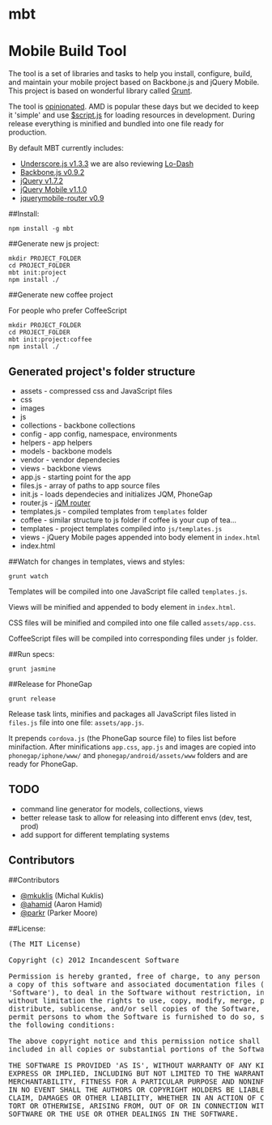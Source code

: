 mbt
===

# Mobile Build Tool

The tool is a set of libraries and tasks to help you install, configure, build, and maintain your mobile project based on Backbone.js and jQuery Mobile.
This project is based on wonderful library called [Grunt](https://github.com/cowboy/grunt).

The tool is [opinionated](http://tomdale.net/2012/01/amd-is-not-the-answer/). 
AMD is popular these days but we decided to keep it 'simple' and use [$script.js](http://dustindiaz.com/scriptjs) for 
loading resources in development. During release everything is minified and bundled into one file ready for production.

By default MBT currently includes:

* [Underscore.js v1.3.3](http://underscorejs.org/) we are also reviewing [Lo-Dash](http://lodash.com/)
* [Backbone.js v0.9.2](http://backbonejs.org/) 
* [jQuery v1.7.2](http://jquery.com/)
* [jQuery Mobile v1.1.0](http://jquerymobile.com/)
* [jquerymobile-router v0.9](https://github.com/azicchetti/jquerymobile-router)

##Install:

    npm install -g mbt

##Generate new js project:

    mkdir PROJECT_FOLDER
    cd PROJECT_FOLDER
    mbt init:project
    npm install ./

##Generate new coffee project

For people who prefer CoffeeScript

    mkdir PROJECT_FOLDER
    cd PROJECT_FOLDER
    mbt init:project:coffee
    npm install ./

## Generated project's folder structure

* assets - compressed css and JavaScript files
* css
* images
* js
 * collections - backbone collections
 * config - app config, namespace, environments
 * helpers - app helpers
 * models - backbone models
 * vendor - vendor dependecies
 * views - backbone views
 * app.js - starting point for the app
 * files.js - array of paths to app source files
 * init.js - loads dependecies and initializes JQM, PhoneGap
 * router.js - [jQM router](https://github.com/azicchetti/jquerymobile-router)
 * templates.js - compiled templates from `templates` folder
* coffee - similar structure to js folder if coffee is your cup of tea...
* templates - project templates compiled into `js/templates.js`
* views - jQuery Mobile pages appended into body element in `index.html`
* index.html


##Watch for changes in templates, views and styles:

    grunt watch

Templates will be compiled into one JavaScript file called `templates.js`.

Views will be minified and appended to body element in `index.html`.

CSS files will be minified and compiled into one file called `assets/app.css`.

CoffeeScript files will be compiled into corresponding files under `js` folder.


##Run specs:

    grunt jasmine


##Release for PhoneGap

    grunt release

Release task lints, minifies and packages all JavaScript files listed in `files.js` file into one file:
`assets/app.js`.

It prepends `cordova.js` (the PhoneGap source file) to files list before minifaction. 
After minifications `app.css`, `app.js` and images are copied into `phonegap/iphone/www/` and `phonegap/android/assets/www` folders and are ready for PhoneGap.

## TODO

* command line generator for models, collections, views
* better release task to allow for releasing into different envs (dev, test, prod)
* add support for different templating systems

## Contributors

##Contributors

* [@mkuklis](https://github.com/mkuklis) (Michal Kuklis)
* [@ahamid](https://github.com/ahamid) (Aaron Hamid)
* [@parkr](https://github.com/parkr) (Parker Moore)

##License:
<pre>
(The MIT License)

Copyright (c) 2012 Incandescent Software

Permission is hereby granted, free of charge, to any person obtaining
a copy of this software and associated documentation files (the
'Software'), to deal in the Software without restriction, including
without limitation the rights to use, copy, modify, merge, publish,
distribute, sublicense, and/or sell copies of the Software, and to
permit persons to whom the Software is furnished to do so, subject to
the following conditions:

The above copyright notice and this permission notice shall be
included in all copies or substantial portions of the Software.

THE SOFTWARE IS PROVIDED 'AS IS', WITHOUT WARRANTY OF ANY KIND,
EXPRESS OR IMPLIED, INCLUDING BUT NOT LIMITED TO THE WARRANTIES OF
MERCHANTABILITY, FITNESS FOR A PARTICULAR PURPOSE AND NONINFRINGEMENT.
IN NO EVENT SHALL THE AUTHORS OR COPYRIGHT HOLDERS BE LIABLE FOR ANY
CLAIM, DAMAGES OR OTHER LIABILITY, WHETHER IN AN ACTION OF CONTRACT,
TORT OR OTHERWISE, ARISING FROM, OUT OF OR IN CONNECTION WITH THE
SOFTWARE OR THE USE OR OTHER DEALINGS IN THE SOFTWARE.
</pre>
